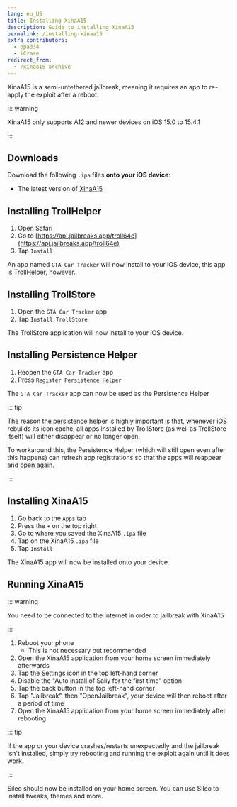 ```yaml
---
lang: en_US
title: Installing XinaA15
description: Guide to installing XinaA15
permalink: /installing-xinaa15
extra_contributors:
  - opa334
  - iCraze
redirect_from:
  - /xinaa15-archive
---
```


XinaA15 is a <router-link to="/types-of-jailbreak/#semi-untethered-jailbreaks">semi-untethered jailbreak</router-link>, meaning it requires an app to re-apply the exploit after a reboot.

::: warning

XinaA15 only supports A12 and newer devices on iOS 15.0 to 15.4.1

:::

## Downloads

Download the following `.ipa` files **onto your iOS device**:
- The latest version of [XinaA15](https://apt.xina.vip/Xina.kfd.2.0.8.ipa)

## Installing TrollHelper

1. Open Safari
1. Go to [https://api.jailbreaks.app/troll64e](https://api.jailbreaks.app/troll64e)
1. Tap `Install`

An app named `GTA Car Tracker` will now install to your iOS device, this app is TrollHelper, however.

## Installing TrollStore

1. Open the `GTA Car Tracker` app
1. Tap `Install TrollStore`

The TrollStore application will now install to your iOS device.

## Installing Persistence Helper

1. Reopen the `GTA Car Tracker` app
1. Press `Register Persistence Helper`

The `GTA Car Tracker` app can now be used as the Persistence Helper

::: tip

The reason the persistence helper is highly important is that, whenever iOS rebuilds its icon cache, all apps installed by TrollStore (as well as TrollStore itself) will either disappear or no longer open.

To workaround this, the Persistence Helper (which will still open even after this happens) can refresh app registrations so that the apps will reappear and open again.

:::

## Installing XinaA15

1. Go back to the `Apps` tab
1. Press the `+` on the top right
1. Go to where you saved the XinaA15 `.ipa` file
1. Tap on the XinaA15 `.ipa` file
1. Tap `Install`

The XinaA15 app will now be installed onto your device.

## Running XinaA15

::: warning

You need to be connected to the internet in order to jailbreak with XinaA15

:::

1. Reboot your phone
    - This is not necessary but recommended
1. Open the XinaA15 application from your home screen immediately afterwards
1. Tap the Settings icon in the top left-hand corner
1. Disable the "Auto install of Saily for the first time" option
1. Tap the back button in the top left-hand corner
1. Tap "Jailbreak", then "OpenJailbreak", your device will then reboot after a period of time
1. Open the XinaA15 application from your home screen immediately after rebooting

::: tip

If the app or your device crashes/restarts unexpectedly and the jailbreak isn't installed, simply try rebooting and running the exploit again until it does work.

:::

Sileo should now be installed on your home screen. You can use Sileo to install <router-link to="/faq/#what-are-tweaks">tweaks</router-link>, themes and more.